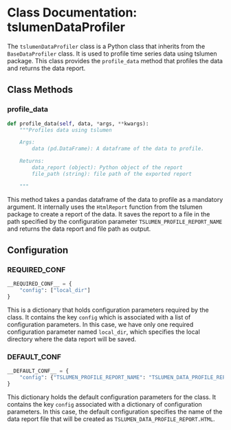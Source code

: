 # Class Documentation: tslumenDataProfiler

The `tslumenDataProfiler` class is a Python class that inherits from the `BaseDataProfiler` class. It is used to profile time series data using tslumen package. This class provides the `profile_data` method that profiles the data and returns the data report.

## Class Methods

### profile_data

```python
def profile_data(self, data, *args, **kwargs):
    """Profiles data using tslumen

    Args:
        data (pd.DataFrame): A dataframe of the data to profile.  

    Returns:
        data_report (object): Python object of the report 
        file_path (string): file path of the exported report

    """
```

This method takes a pandas dataframe of the data to profile as a mandatory argument. It internally uses the `HtmlReport` function from the tslumen package to create a report of the data. It saves the report to a file in the path specified by the configuration parameter `TSLUMEN_PROFILE_REPORT_NAME` and returns the data report and file path as output.

## Configuration

### __REQUIRED_CONF__

```python
__REQUIRED_CONF__ = {
    "config": ["local_dir"]
}
```

This is a dictionary that holds configuration parameters required by the class. It contains the key `config` which is associated with a list of configuration parameters. In this case, we have only one required configuration parameter named `local_dir`, which specifies the local directory where the data report will be saved.

### __DEFAULT_CONF__

```python
__DEFAULT_CONF__ = {
    "config": {"TSLUMEN_PROFILE_REPORT_NAME": "TSLUMEN_DATA_PROFILE_REPORT.HTML"}
}
```

This dictionary holds the default configuration parameters for the class. It contains the key `config` associated with a dictionary of configuration parameters. In this case, the default configuration specifies the name of the data report file that will be created as `TSLUMEN_DATA_PROFILE_REPORT.HTML`.